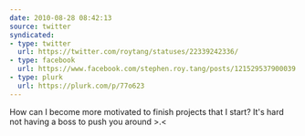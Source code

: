 ```yaml
---
date: 2010-08-28 08:42:13
source: twitter
syndicated:
- type: twitter
  url: https://twitter.com/roytang/statuses/22339242336/
- type: facebook
  url: https://www.facebook.com/stephen.roy.tang/posts/121529537900039
- type: plurk
  url: https://plurk.com/p/77o623
---
```


How can I become more motivated to finish projects that I start? It's hard not having a boss to push you around &gt;.&lt;